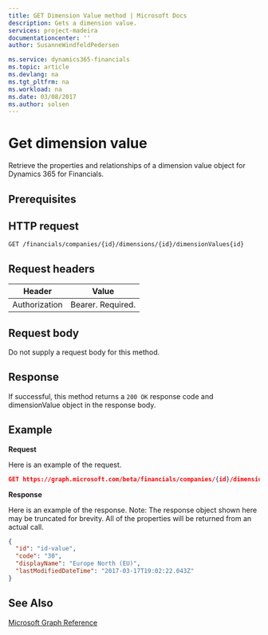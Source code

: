 ```yaml
---
title: GET Dimension Value method | Microsoft Docs
description: Gets a dimension value.
services: project-madeira
documentationcenter: ''
author: SusanneWindfeldPedersen

ms.service: dynamics365-financials
ms.topic: article
ms.devlang: na
ms.tgt_pltfrm: na
ms.workload: na
ms.date: 03/08/2017
ms.author: solsen
---
```


# Get dimension value
Retrieve the properties and relationships of a dimension value object for Dynamics 365 for Financials.

## Prerequisites

## HTTP request

```
GET /financials/companies/{id}/dimensions/{id}/dimensionValues{id}
```

## Request headers
|Header|Value|
|------|-----|
|Authorization  |Bearer. Required. |

## Request body
Do not supply a request body for this method.

## Response
If successful, this method returns a ```200 OK``` response code and dimensionValue object in the response body.

## Example

**Request**

Here is an example of the request.
```json
GET https://graph.microsoft.com/beta/financials/companies/{id}/dimensions/{id}/dimensionValues{id}
```

**Response**

Here is an example of the response. Note: The response object shown here may be truncated for brevity. All of the properties will be returned from an actual call.

```json
{
  "id": "id-value",
  "code": "30",
  "displayName": "Europe North (EU)",
  "lastModifiedDateTime": "2017-03-17T19:02:22.043Z"
}
```

## See Also
[Microsoft Graph Reference](../api/dynamics_graph_reference.md)  
